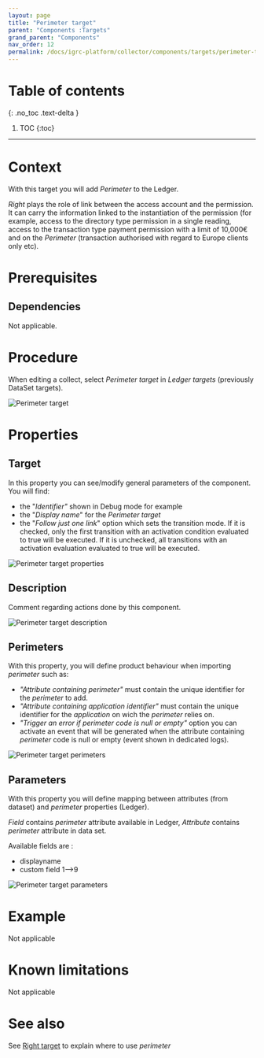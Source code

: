 ```yaml
---
layout: page
title: "Perimeter target"
parent: "Components :Targets"
grand_parent: "Components"
nav_order: 12
permalink: /docs/igrc-platform/collector/components/targets/perimeter-target/
---
```


# Table of contents
{: .no_toc .text-delta }

1. TOC
{:toc}
---

# Context

With this target you will add _Perimeter_ to the Ledger.     

_Right_ plays the role of link between the access account and the permission. It can carry the information linked to the instantiation of the permission (for example, access to the directory type permission in a single reading, access to the transaction type payment permission with a limit of 10,000€ and on the _Perimeter_ (transaction authorised with regard to Europe clients only etc).  

# Prerequisites

## Dependencies

Not applicable.  

# Procedure

When editing a collect, select _Perimeter target_ in _Ledger targets_ (previously DataSet targets).  

![Perimeter target](igrc-platform/collector/components/targets/perimeter-target/images/perimeter-target.PNG "Perimeter target")

# Properties

## Target

In this property you can see/modify general parameters of the component. You will find:

- the "_Identifier"_ shown in Debug mode for example
- the "_Display name_" for the _Perimeter target_  
- the "_Follow just one link_" option which sets the transition mode. If it is checked, only the first transition with an activation condition evaluated to true will be executed. If it is unchecked, all transitions with an activation evaluation evaluated to true will be executed.

![Perimeter target properties](igrc-platform/collector/components/targets/perimeter-target/images/perimeter-target_properties_target.PNG "Perimeter target properties")

## Description

Comment regarding actions done by this component.

![Perimeter target description](igrc-platform/collector/components/targets/perimeter-target/images/perimeter-target_properties_description.PNG "Perimeter target description")

## Perimeters

With this property, you will define product behaviour when importing _perimeter_ such as:

- _"Attribute containing perimeter"_ must contain the unique identifier for the _perimeter_ to add.
- _"Attribute containing application identifier"_ must contain the unique identifier for the _application_ on wich the _perimeter_ relies on.
- _"Trigger an error if perimeter code is null or empty"_ option you can activate an event that will be generated when the attribute containing _perimeter_ code is null or empty (event shown in dedicated logs).

![Perimeter target perimeters](igrc-platform/collector/components/targets/perimeter-target/images/perimeter-target_properties_perimeters.PNG "Perimeter target perimeters")

## Parameters

With this property you will define mapping between attributes (from dataset) and _perimeter_ properties (Ledger).

_Field_ contains _perimeter_ attribute available in Ledger, _Attribute_ contains _perimeter_ attribute in data set.

Available fields are :

- displayname
- custom field 1--\>9

![Perimeter target parameters](igrc-platform/collector/components/targets/perimeter-target/images/perimeter-target_properties_parameters.PNG "Perimeter target parameters")

# Example

Not applicable  

# Known limitations

Not applicable

# See also

See [Right target](igrc-platform/collector/components/targets/right-target/right-target.md) to explain where to use _perimeter_  
